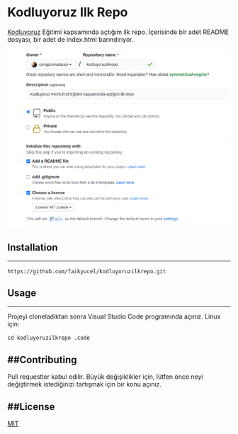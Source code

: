 # Kodluyoruz Ilk Repo
[Kodluyoruz](https://www.kodluyoruz.org/) Eğitimi kapsamında açtığım ilk repo. İçerisinde bir adet README dosyası, bir adet de index.html barındırıyor.


![image](https://github.com/Kodluyoruz/taskforce/raw/main/git/odev1/figures/github.png)

## Installation
---
```
https://github.com/faikyucel/kodluyoruzilkrepo.git
```

## Usage
---
Projeyi cloneladıktan sonra Visual Studio Code programında açınız.
Linux için:

```
cd kodluyoruzilkrepo .code
```

##Contributing
---
Pull requestler kabul edilir. Büyük değişiklikler için, lütfen önce neyi değiştirmek istediğinizi tartışmak için bir konu açınız.

##License
---
[MIT](https://choosealicense.com/licenses/mit/)